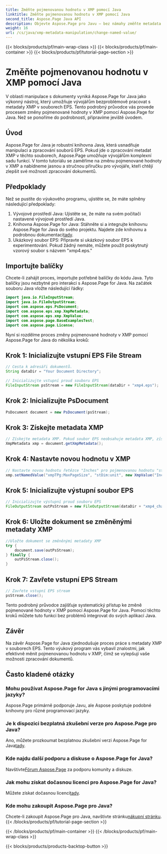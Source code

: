 ```yaml
---
title: Změňte pojmenovanou hodnotu v XMP pomocí Java
linktitle: Změňte pojmenovanou hodnotu v XMP pomocí Java
second_title: Aspose.Page Java API
description: Objevte Aspose.Page pro Javu – bez námahy změňte metadata XMP v souborech EPS pomocí našeho podrobného průvodce pro zjednodušené zpracování dokumentů.
weight: 16
url: /cs/java/xmp-metadata-manipulation/change-named-value/
---
```


{{< blocks/products/pf/main-wrap-class >}}
{{< blocks/products/pf/main-container >}}
{{< blocks/products/pf/tutorial-page-section >}}

# Změňte pojmenovanou hodnotu v XMP pomocí Java

V oblasti manipulace s dokumenty vyniká Aspose.Page for Java jako výkonný nástroj, který umožňuje vývojářům bezproblémově pracovat s metadaty XMP v souborech EPS. Tento podrobný průvodce vás provede procesem změny pojmenované hodnoty v XMP pomocí Aspose.Page for Java. Než se ponoříme do podrobností, připravíme jeviště úvodem.
## Úvod
Aspose.Page for Java je robustní knihovna Java, která usnadňuje manipulaci a zpracování souborů EPS. Pokud jde o zpracování metadat XMP v těchto souborech, Aspose.Page umožňuje vývojářům komplexní sadu funkcí. V tomto tutoriálu se zaměříme na změnu pojmenované hodnoty v XMP a nabídneme jasnou a stručnou příručku pro vývojáře, kteří chtějí zlepšit své možnosti zpracování dokumentů.
## Předpoklady
Než se pustíte do výukového programu, ujistěte se, že máte splněny následující předpoklady:
1. Vývojové prostředí Java: Ujistěte se, že máte na svém počítači nastavené vývojové prostředí Java.
2.  Knihovna Aspose.Page for Java: Stáhněte si a integrujte knihovnu Aspose.Page for Java do svého projektu. Najdete zde knihovnu a podrobnou dokumentaci[tady](https://reference.aspose.com/page/java/).
3. Ukázkový soubor EPS: Připravte si ukázkový soubor EPS k experimentování. Pokud žádný nemáte, můžete použít poskytnutý vzorový soubor s názvem "xmp4.eps."
## Importujte balíčky
Chcete-li zahájit proces, importujte potřebné balíčky do kódu Java. Tyto balíčky jsou nezbytné pro interakci s Aspose.Page for Java. Na začátek souboru Java vložte následující řádky:
```java
import java.io.FileInputStream;
import java.io.FileOutputStream;
import com.aspose.eps.PsDocument;
import com.aspose.eps.xmp.XmpMetadata;
import com.aspose.eps.xmp.XmpValue;
import com.aspose.page.BaseExamplesTest;
import com.aspose.page.License;
```
Nyní si rozdělme proces změny pojmenované hodnoty v XMP pomocí Aspose.Page for Java do několika kroků:
## Krok 1: Inicializujte vstupní EPS File Stream
```java
// Cesta k adresáři dokumentů.
String dataDir = "Your Document Directory";
        
// Inicializujte vstupní proud souboru EPS
FileInputStream psStream = new FileInputStream(dataDir + "xmp4.eps");
```
## Krok 2: Inicializujte PsDocument
```java
PsDocument document = new PsDocument(psStream);
```
## Krok 3: Získejte metadata XMP
```java
// Získejte metadata XMP. Pokud soubor EPS neobsahuje metadata XMP, získáme nový soubor vyplněný hodnotami z komentářů metadat PS (%%Creator, %%CreateDate, %%Title atd.)
XmpMetadata xmp = document.getXmpMetadata();
```
## Krok 4: Nastavte novou hodnotu v XMP
```java
// Nastavte novou hodnotu řetězce "Inches" pro pojmenovanou hodnotu "stDim:unit" struktury "xmpTPg:MaxPageSize"
xmp.setNamedValue("xmpTPg:MaxPageSize", "stDim:unit", new XmpValue("Inches"));
```
## Krok 5: Inicializujte výstupní soubor EPS
```java
// Inicializujte výstupní proud souboru EPS
FileOutputStream outPsStream = new FileOutputStream(dataDir + "xmp4_changed.eps");
```
## Krok 6: Uložte dokument se změněnými metadaty XMP
```java
//Uložte dokument se změněnými metadaty XMP
try {			
    document.save(outPsStream);
} finally {
    outPsStream.close();
}
```
## Krok 7: Zavřete vstupní EPS Stream
```java
// Zavřete vstupní EPS stream
psStream.close();
```
Tento podrobný průvodce zajišťuje systematický přístup ke změně pojmenované hodnoty v XMP pomocí Aspose.Page for Java. Pomocí těchto kroků můžete tuto funkci bez problémů integrovat do svých aplikací Java.
## Závěr
Na závěr Aspose.Page for Java zjednodušuje proces práce s metadaty XMP v souborech EPS. Tento výukový program vás vybavil znalostmi, jak efektivně měnit pojmenovanou hodnotu v XMP, čímž se vylepšují vaše možnosti zpracování dokumentů.
## Často kladené otázky
### Mohu používat Aspose.Page for Java s jinými programovacími jazyky?
Aspose.Page primárně podporuje Javu, ale Aspose poskytuje podobné knihovny pro různé programovací jazyky.
### Je k dispozici bezplatná zkušební verze pro Aspose.Page pro Java?
 Ano, můžete prozkoumat bezplatnou zkušební verzi Aspose.Page for Java[tady](https://releases.aspose.com/).
### Kde najdu další podporu a diskuse o Aspose.Page for Java?
 Navštivte[Fórum Aspose.Page](https://forum.aspose.com/c/page/39) za podporu komunity a diskuze.
### Jak mohu získat dočasnou licenci pro Aspose.Page for Java?
 Můžete získat dočasnou licenci[tady](https://purchase.aspose.com/temporary-license/).
### Kde mohu zakoupit Aspose.Page pro Java?
 Chcete-li zakoupit Aspose.Page pro Java, navštivte stránku[nákupní stránku](https://purchase.aspose.com/buy).
{{< /blocks/products/pf/tutorial-page-section >}}

{{< /blocks/products/pf/main-container >}}
{{< /blocks/products/pf/main-wrap-class >}}

{{< blocks/products/products-backtop-button >}}
